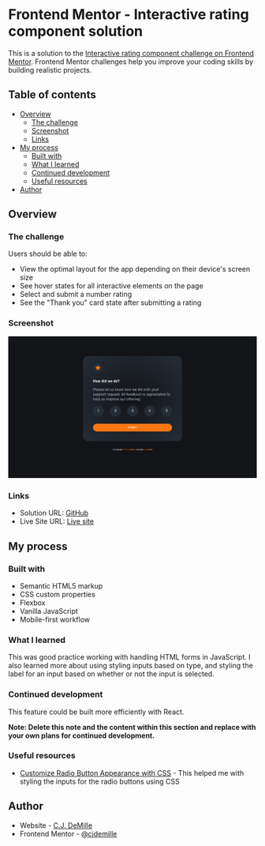 # Frontend Mentor - Interactive rating component solution

This is a solution to the [Interactive rating component challenge on Frontend Mentor](https://www.frontendmentor.io/challenges/interactive-rating-component-koxpeBUmI). Frontend Mentor challenges help you improve your coding skills by building realistic projects. 

## Table of contents

- [Overview](#overview)
  - [The challenge](#the-challenge)
  - [Screenshot](#screenshot)
  - [Links](#links)
- [My process](#my-process)
  - [Built with](#built-with)
  - [What I learned](#what-i-learned)
  - [Continued development](#continued-development)
  - [Useful resources](#useful-resources)
- [Author](#author)


## Overview

### The challenge

Users should be able to:

- View the optimal layout for the app depending on their device's screen size
- See hover states for all interactive elements on the page
- Select and submit a number rating
- See the "Thank you" card state after submitting a rating

### Screenshot

![](./rating-screenshot.png)


### Links

- Solution URL: [GitHub](https://github.com/cjdemille/rating-component.git)
- Live Site URL: [Live site](https://cjdemille.github.io/rating-component/)

## My process

### Built with

- Semantic HTML5 markup
- CSS custom properties
- Flexbox
- Vanilla JavaScript
- Mobile-first workflow

### What I learned

This was good practice working with handling HTML forms in JavaScript. I also learned more about using styling inputs based on type, and styling the label for an input based on whether or not the input is selected. 

### Continued development

This feature could be built more efficiently with React. 

**Note: Delete this note and the content within this section and replace with your own plans for continued development.**

### Useful resources

- [Customize Radio Button Appearance with CSS](https://markheath.net/post/customize-radio-button-css) - This helped me with styling the inputs for the radio buttons using CSS

## Author

- Website - [C.J. DeMille](https://www.cjdemille.io)
- Frontend Mentor - [@cjdemille](https://www.frontendmentor.io/profile/cjdemille)
